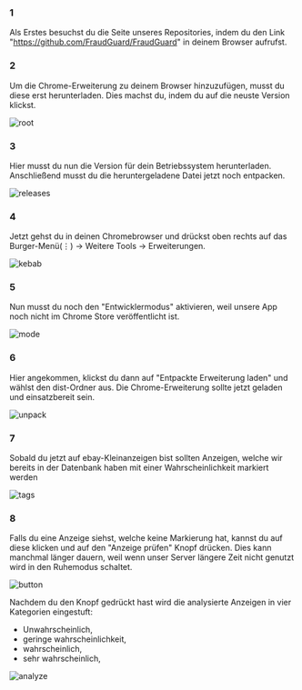 ### **1**

Als Erstes besuchst du die Seite unseres Repositories, indem du den Link "https://github.com/FraudGuard/FraudGuard" in deinem Browser aufrufst.

### **2**

Um die Chrome-Erweiterung zu deinem Browser hinzuzufügen, musst du diese erst herunterladen. Dies machst du, indem du auf die neuste Version klickst.

![root](./src/assets/images/root.png)

### **3**

Hier musst du nun die Version für dein Betriebssystem herunterladen. Anschließend musst du die heruntergeladene Datei jetzt noch entpacken.

![releases](./src/assets/images/releases.png)

### **4**

Jetzt gehst du in deinen Chromebrowser und drückst oben rechts auf das Burger-Menü(⋮) -> Weitere Tools -> Erweiterungen.

![kebab](./src/assets/images/kebab.png)

### **5**

Nun musst du noch den "Entwicklermodus" aktivieren, weil unsere App noch nicht im Chrome Store veröffentlicht ist.

![mode](./src/assets/images/mode.png)

### **6**

Hier angekommen, klickst du dann auf "Entpackte Erweiterung laden" und wählst den dist-Ordner aus. Die Chrome-Erweiterung sollte jetzt geladen und einsatzbereit sein.

![unpack](./src/assets/images/unpack.png)

### **7**

Sobald du jetzt auf ebay-Kleinanzeigen bist sollten Anzeigen, welche wir bereits in der Datenbank haben mit einer Wahrscheinlichkeit markiert werden

![tags](./src/assets/images/tags.png)

### **8**

Falls du eine Anzeige siehst, welche keine Markierung hat, kannst du auf diese klicken und auf den "Anzeige prüfen" Knopf drücken. Dies kann manchmal länger dauern, weil wenn unser Server längere Zeit nicht genutzt wird in den Ruhemodus schaltet.

![button](./src/assets/images/button.png)

Nachdem du den Knopf gedrückt hast wird die analysierte Anzeigen in vier Kategorien eingestuft:

- Unwahrscheinlich,
- geringe wahrscheinlichkeit,
- wahrscheinlich,
- sehr wahrscheinlich,

![analyze](./src/assets/images/analyze.png)
